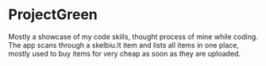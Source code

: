# ProjectGreen
Mostly a showcase of my code skills, thought process of mine while coding. The app scans through a skelbiu.lt item and lists all items in one place, mostly used to buy items for very cheap as soon as they are uploaded.
